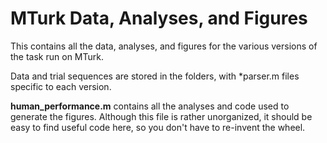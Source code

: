 # MTurk Data, Analyses, and Figures

This contains all the data, analyses, and figures for the various versions of the task run on MTurk.

Data and trial sequences are stored in the folders, with *parser.m files specific to each version.

**human_performance.m** contains all the analyses and code used to generate the figures. Although this file is rather unorganized, it should be easy to find useful code here, so you don't have to re-invent the wheel.

